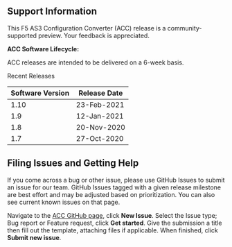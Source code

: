## Support Information

This F5 AS3 Configuration Converter (ACC) release is a community-supported preview. Your feedback is appreciated.

**ACC Software Lifecycle:**

ACC releases are intended to be delivered on a 6-week basis.


Recent Releases

| Software Version | Release Date        | 
| ---------------- | ------------------- | 
| 1.10             | 23-Feb-2021         |
| 1.9              | 12-Jan-2021         | 
| 1.8              | 20-Nov-2020         |
| 1.7              | 27-Oct-2020         |


## Filing Issues and Getting Help

If you come across a bug or other issue, please use GitHub Issues to submit an issue for our team. 
GitHub Issues tagged with a given release milestone are best effort and may be adjusted based on prioritization.
You can also see current known issues on that page.

Navigate to the [ACC GitHub page](https://github.com/f5devcentral/f5-as3-config-converter/issues), click **New Issue**.
Select the Issue type; Bug report or Feature request, click **Get started**.
Give the submission a title then fill out the template, attaching files if applicable.
When finished, click **Submit new issue**.